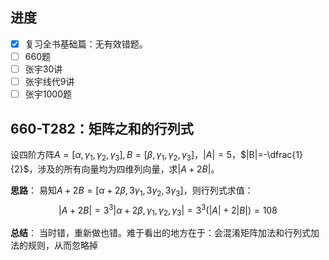 
## 进度

- [x] 复习全书基础篇：无有效错题。
- [ ] 660题
- [ ] 张宇30讲
- [ ] 张宇线代9讲
- [ ] 张宇1000题

## 660-T282：矩阵之和的行列式

设四阶方阵$A=[\alpha,\gamma_1,\gamma_2,\gamma_3],B=[\beta,\gamma_1,\gamma_2,\gamma_3]$，$|A|=5$，$|B|=-\dfrac{1}{2}$，涉及的所有向量均为四维列向量，求$|A+2B|$。

**思路**：
易知$A+2B=[\alpha+2\beta,3\gamma_1,3\gamma_2,3\gamma_3]$，则行列式求值：
$$
|A+2B|=3^3|\alpha+2\beta,\gamma_1,\gamma_2,\gamma_3|=3^3(|A|+2|B|)=108
$$

**总结**：
当时错，重新做也错。难于看出的地方在于：会混淆矩阵加法和行列式加法的规则，从而忽略掉